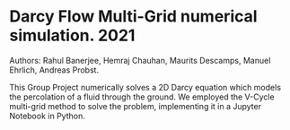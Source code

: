 # Darcy Flow Multi-Grid numerical simulation. 2021 
Authors: Rahul Banerjee, Hemraj Chauhan, Maurits Descamps, Manuel Ehrlich, Andreas Probst.

This Group Project numerically solves a 2D Darcy equation which models the percolation of a fluid through the ground.
We employed the V-Cycle multi-grid method to solve the problem, implementing it in a Jupyter Notebook in Python.
